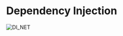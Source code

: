 # Dependency Injection 
![DI_NET](https://user-images.githubusercontent.com/21302583/68460253-58833880-022d-11ea-97b0-795ff0b58bc5.png)
 
